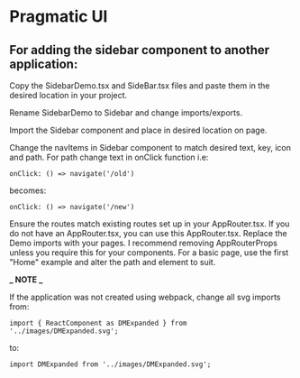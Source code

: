 # Pragmatic UI

<h2>For adding the sidebar component to another application:</h2>

Copy the SidebarDemo.tsx and SideBar.tsx files and paste them in the desired location in your project.

Rename SidebarDemo to Sidebar and change imports/exports.

Import the Sidebar component and place in desired location on page.

Change the navItems in Sidebar component to match desired text, key, icon and path.
For path change text in onClick function i.e:

    onClick: () => navigate('/old')

becomes:

    onClick: () => navigate('/new')

Ensure the routes match existing routes set up in your AppRouter.tsx. If you do not have an AppRouter.tsx, you can use this AppRouter.tsx.
Replace the Demo imports with your pages.
I recommend removing AppRouterProps unless you require this for your components.
For a basic page, use the first "Home" example and alter the path and element to suit.

<b>**_ NOTE _**</b>

If the application was not created using webpack, change all svg imports from:

    import { ReactComponent as DMExpanded } from '../images/DMExpanded.svg';

to:

    import DMExpanded from '../images/DMExpanded.svg';


 